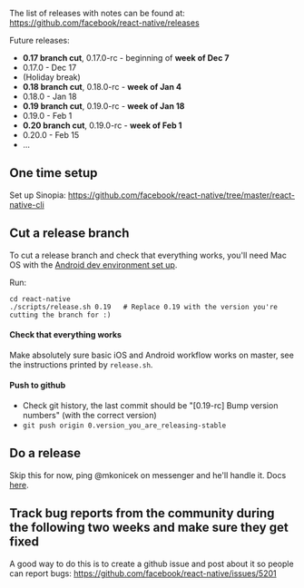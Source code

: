 The list of releases with notes can be found at:
https://github.com/facebook/react-native/releases

Future releases:

- **0.17 branch cut**, 0.17.0-rc - beginning of **week of Dec 7**
- 0.17.0 - Dec 17
- (Holiday break)
- **0.18 branch cut**, 0.18.0-rc - **week of Jan 4**
- 0.18.0 - Jan 18
- **0.19 branch cut**, 0.19.0-rc - **week of Jan 18**
- 0.19.0 - Feb 1
- **0.20 branch cut**, 0.19.0-rc - **week of Feb 1**
- 0.20.0 - Feb 15
- ...

## One time setup

Set up Sinopia: https://github.com/facebook/react-native/tree/master/react-native-cli

## Cut a release branch

To cut a release branch and check that everything works, you'll need Mac OS with the [Android dev environment set up](https://github.com/facebook/react-native/blob/master/ReactAndroid/README.md).

Run:

    cd react-native
    ./scripts/release.sh 0.19   # Replace 0.19 with the version you're cutting the branch for :)

#### Check that everything works

Make absolutely sure basic iOS and Android workflow works on master, see the instructions printed by `release.sh`.
  
#### Push to github

  - Check git history, the last commit should be "[0.19-rc] Bump version numbers" (with the correct version)
  - `git push origin 0.version_you_are_releasing-stable`

## Do a release

Skip this for now, ping @mkonicek on messenger and he'll handle it. Docs [here](https://github.com/facebook/react-native/blob/master/Releases-publish.md).

## Track bug reports from the community during the following two weeks and make sure they get fixed

A good way to do this is to create a github issue and post about it so people can report bugs: https://github.com/facebook/react-native/issues/5201
